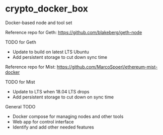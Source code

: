 # crypto_docker_box
Docker-based  node and tool set

Reference repo for Geth: https://github.com/blakeberg/geth-node

TODO for Geth
  * Update to build on latest LTS Ubuntu
  * Add persistent storage to cut down sync time

Reference repo for Mist: https://github.com/MarcoSpoerl/ethereum-mist-docker

TODO for Mist
  * Update to LTS when 18.04 LTS drops
  * Add persistent storage to cut down on sync time

General TODO
  * Docker compose for managing nodes and other tools
  * Web app for control interface
  * Identify and add other needed features

